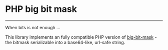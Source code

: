# PHP big bit mask

----------------------------------------

When bits is not enough ...

This library implements an fully compatible PHP version of [big-bit-mask](https://github.com/ASolomatin/big-bit-mask) - the bitmask serializable into a base64-like, url-safe string.